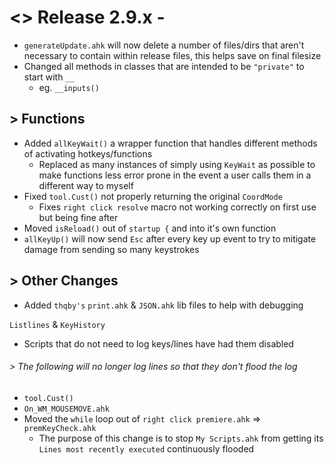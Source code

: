 # <> Release 2.9.x - 
- `generateUpdate.ahk` will now delete a number of files/dirs that aren't necessary to contain within release files, this helps save on final filesize
- Changed all methods in classes that are intended to be `"private"` to start with `__`
    - eg. `__inputs()`

## > Functions
- Added `allKeyWait()` a wrapper function that handles different methods of activating hotkeys/functions
    - Replaced as many instances of simply using `KeyWait` as possible to make functions less error prone in the event a user calls them in a different way to myself
- Fixed `tool.Cust()` not properly returning the original `CoordMode`
    - Fixes `right click resolve` macro not working correctly on first use but being fine after
- Moved `isReload()` out of `startup {` and into it's own function
- `allKeyUp()` will now send `Esc` after every key up event to try to mitigate damage from sending so many keystrokes

## > Other Changes
- Added `thqby's` `print.ahk` & `JSON.ahk` lib files to help with debugging

`Listlines` & `KeyHistory`
- Scripts that do not need to log keys/lines have had them disabled

###### > The following will no longer log lines so that they don't flood the log
- `tool.Cust()`
- `On_WM_MOUSEMOVE.ahk`
- Moved the `while` loop out of `right click premiere.ahk` => `premKeyCheck.ahk`
    - The purpose of this change is to stop `My Scripts.ahk` from getting its `Lines most recently executed` continuously flooded